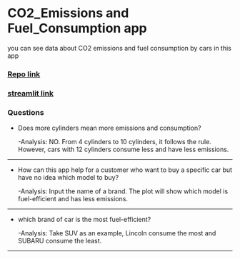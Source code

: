 # CO2_Emissions and Fuel_Consumption app

you can see data about CO2 emissions and fuel consumption by cars in this app

### [Repo link](https://github.com/BenKangyb/final_app)
### [streamlit link](https://benkangyb-final-app-final-kc6y1h.streamlit.app/)


### Questions 
- Does more cylinders mean more emissions and consumption?

    -Analysis: NO. From 4 cylinders to 10 cylinders, it follows the rule. However, cars with 12 cylinders consume less and have less emissions.

---------------------------------------------------------------------------------------------------------------------
- How can this app help for a customer who want to buy a specific car but have no idea which model to buy?
    
    -Analysis: Input the name of a brand. The plot will show which model is fuel-efficient and has less emissions.

---------------------------------------------------------------------------------------------------------------------
- which brand of car is the most fuel-efficient?
    
    -Analysis: Take SUV as an example, Lincoln consume the most and SUBARU consume the least.
    
---------------------------------------------------------------------------------------------------------------------
